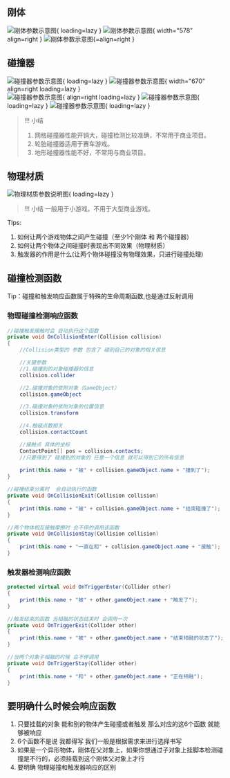 ## 刚体
![刚体参数示意图](../Image/Unity/刚体参数说明图/刚体参数1.png){ loading=lazy }
![刚体参数示意图](../Image/Unity/刚体参数说明图/刚体参数2.png){ width="578" align=right }
![刚体参数示意图](../Image/Unity/刚体参数说明图/刚体参数3.png){=align=right }

## 碰撞器
![碰撞器参数示意图](../Image/Unity/碰撞器参数说明/碰撞器参数说明1.png){ loading=lazy }
![碰撞器参数示意图](../Image/Unity/碰撞器参数说明/碰撞器参数说明2.png){ width="670" align=right loading=lazy }  
![碰撞器参数示意图](../Image/Unity/碰撞器参数说明/碰撞器参数说明3.png){ align=right loading=lazy }
![碰撞器参数示意图](../Image/Unity/碰撞器参数说明/碰撞器参数说明4.png){ loading=lazy }
![碰撞器参数示意图](../Image/Unity/碰撞器参数说明/碰撞器参数说明5.png){ loading=lazy }
> !!! 小结
> 1. 网格碰撞器性能开销大，碰撞检测比较准确，不常用于商业项目。
> 2. 轮胎碰撞器适用于赛车游戏。
> 3. 地形碰撞器性能不好，不常用与商业项目。

## 物理材质
![物理材质参数说明图](../Image/Unity/物理材质参数说明/物理材质参数说明.png){ loading=lazy }
> !!! 小结
> 一般用于小游戏，不用于大型商业游戏。

TIps:  
1. 如何让两个游戏物体之间产生碰撞（至少1个刚体 和 两个碰撞器）  
2. 如何让两个物体之间碰撞时表现出不同效果（物理材质）  
3. 触发器的作用是什么(让两个物体碰撞没有物理效果，只进行碰撞处理)  

## 碰撞检测函数
Tip：碰撞和触发响应函数属于特殊的生命周期函数,也是通过反射调用
### 物理碰撞检测响应函数

``` c#
//碰撞触发接触时会 自动执行这个函数
private void OnCollisionEnter(Collision collision)
{
    //Collision类型的 参数 包含了 碰到自己的对象的相关信息

    //关键参数
    //1.碰撞到的对象碰撞器的信息
    collision.collider

    //2.碰撞对象的依附对象（GameObject）
    collision.gameObject

    //3.碰撞对象的依附对象的位置信息
    collision.transform

    //4.触碰点数相关
    collision.contactCount

    //接触点 具体的坐标
    ContactPoint[] pos = collision.contacts;
    //只要得到了 碰撞到的对象的 任意一个信息 就可以得到它的所有信息
    
    print(this.name + "被" + collision.gameObject.name + "撞到了");
}

//碰撞结束分离时  会自动执行的函数
private void OnCollisionExit(Collision collision)
{
    print(this.name + "被" + collision.gameObject.name + "结束碰撞了");
}

//两个物体相互接触摩擦时 会不停的调用该函数
private void OnCollisionStay(Collision collision)
{
    print(this.name + "一直在和" + collision.gameObject.name + "接触");
}
```

### 触发器检测响应函数
``` c#
protected virtual void OnTriggerEnter(Collider other)
{
    print(this.name + "被" + other.gameObject.name + "触发了");
}

//触发结束的函数 当相融的状态结束时 会调用一次
private void OnTriggerExit(Collider other)
{
    print(this.name + "被" + other.gameObject.name + "结束相融的状态了");
}

//当两个对象子相融的时候 会不停调用
private void OnTriggerStay(Collider other)
{
    print(this.name + "和" + other.gameObject.name + "正在相融");
}
```

## 要明确什么时候会响应函数
1. 只要挂载的对象 能和别的物体产生碰撞或者触发 那么对应的这6个函数 就能够被响应
2. 6个函数不是说 我都得写 我们一般是根据需求来进行选择书写
3. 如果是一个异形物体，刚体在父对象上，如果你想通过子对象上挂脚本检测碰撞是不行的，必须挂载到这个刚体父对象上才行
4. 要明确 物理碰撞和触发器响应的区别
